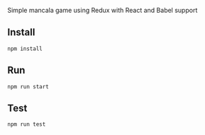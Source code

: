 
Simple mancala game using Redux with React and Babel support

## Install

    npm install

## Run

    npm run start

## Test

    npm run test
